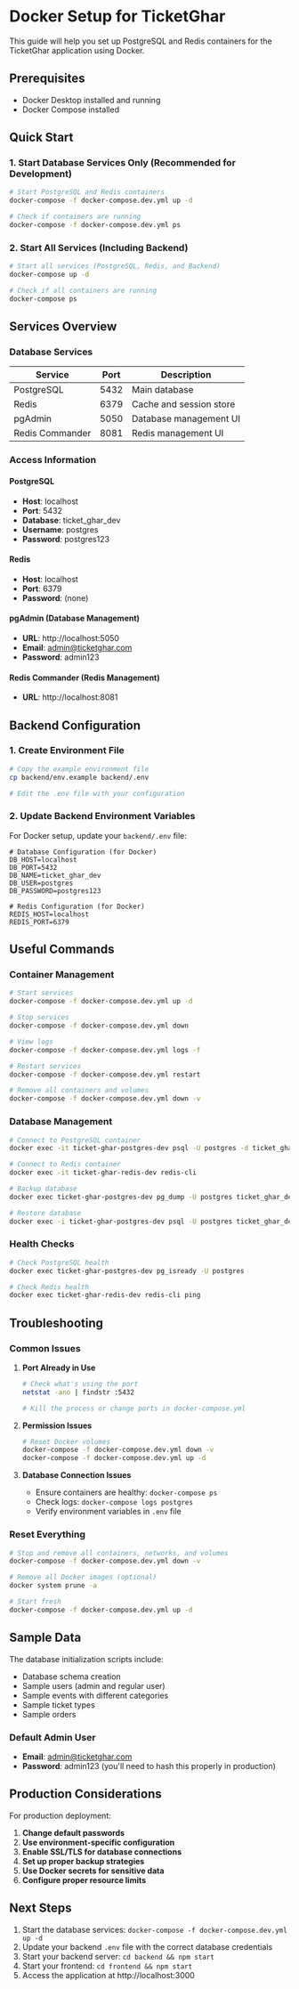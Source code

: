 # Docker Setup for TicketGhar

This guide will help you set up PostgreSQL and Redis containers for the TicketGhar application using Docker.

## Prerequisites

- Docker Desktop installed and running
- Docker Compose installed

## Quick Start

### 1. Start Database Services Only (Recommended for Development)

```bash
# Start PostgreSQL and Redis containers
docker-compose -f docker-compose.dev.yml up -d

# Check if containers are running
docker-compose -f docker-compose.dev.yml ps
```

### 2. Start All Services (Including Backend)

```bash
# Start all services (PostgreSQL, Redis, and Backend)
docker-compose up -d

# Check if all containers are running
docker-compose ps
```

## Services Overview

### Database Services

| Service | Port | Description |
|---------|------|-------------|
| PostgreSQL | 5432 | Main database |
| Redis | 6379 | Cache and session store |
| pgAdmin | 5050 | Database management UI |
| Redis Commander | 8081 | Redis management UI |

### Access Information

#### PostgreSQL
- **Host**: localhost
- **Port**: 5432
- **Database**: ticket_ghar_dev
- **Username**: postgres
- **Password**: postgres123

#### Redis
- **Host**: localhost
- **Port**: 6379
- **Password**: (none)

#### pgAdmin (Database Management)
- **URL**: http://localhost:5050
- **Email**: admin@ticketghar.com
- **Password**: admin123

#### Redis Commander (Redis Management)
- **URL**: http://localhost:8081

## Backend Configuration

### 1. Create Environment File

```bash
# Copy the example environment file
cp backend/env.example backend/.env

# Edit the .env file with your configuration
```

### 2. Update Backend Environment Variables

For Docker setup, update your `backend/.env` file:

```env
# Database Configuration (for Docker)
DB_HOST=localhost
DB_PORT=5432
DB_NAME=ticket_ghar_dev
DB_USER=postgres
DB_PASSWORD=postgres123

# Redis Configuration (for Docker)
REDIS_HOST=localhost
REDIS_PORT=6379
```

## Useful Commands

### Container Management

```bash
# Start services
docker-compose -f docker-compose.dev.yml up -d

# Stop services
docker-compose -f docker-compose.dev.yml down

# View logs
docker-compose -f docker-compose.dev.yml logs -f

# Restart services
docker-compose -f docker-compose.dev.yml restart

# Remove all containers and volumes
docker-compose -f docker-compose.dev.yml down -v
```

### Database Management

```bash
# Connect to PostgreSQL container
docker exec -it ticket-ghar-postgres-dev psql -U postgres -d ticket_ghar_dev

# Connect to Redis container
docker exec -it ticket-ghar-redis-dev redis-cli

# Backup database
docker exec ticket-ghar-postgres-dev pg_dump -U postgres ticket_ghar_dev > backup.sql

# Restore database
docker exec -i ticket-ghar-postgres-dev psql -U postgres ticket_ghar_dev < backup.sql
```

### Health Checks

```bash
# Check PostgreSQL health
docker exec ticket-ghar-postgres-dev pg_isready -U postgres

# Check Redis health
docker exec ticket-ghar-redis-dev redis-cli ping
```

## Troubleshooting

### Common Issues

1. **Port Already in Use**
   ```bash
   # Check what's using the port
   netstat -ano | findstr :5432
   
   # Kill the process or change ports in docker-compose.yml
   ```

2. **Permission Issues**
   ```bash
   # Reset Docker volumes
   docker-compose -f docker-compose.dev.yml down -v
   docker-compose -f docker-compose.dev.yml up -d
   ```

3. **Database Connection Issues**
   - Ensure containers are healthy: `docker-compose ps`
   - Check logs: `docker-compose logs postgres`
   - Verify environment variables in `.env` file

### Reset Everything

```bash
# Stop and remove all containers, networks, and volumes
docker-compose -f docker-compose.dev.yml down -v

# Remove all Docker images (optional)
docker system prune -a

# Start fresh
docker-compose -f docker-compose.dev.yml up -d
```

## Sample Data

The database initialization scripts include:
- Database schema creation
- Sample users (admin and regular user)
- Sample events with different categories
- Sample ticket types
- Sample orders

### Default Admin User
- **Email**: admin@ticketghar.com
- **Password**: admin123 (you'll need to hash this properly in production)

## Production Considerations

For production deployment:

1. **Change default passwords**
2. **Use environment-specific configuration**
3. **Enable SSL/TLS for database connections**
4. **Set up proper backup strategies**
5. **Use Docker secrets for sensitive data**
6. **Configure proper resource limits**

## Next Steps

1. Start the database services: `docker-compose -f docker-compose.dev.yml up -d`
2. Update your backend `.env` file with the correct database credentials
3. Start your backend server: `cd backend && npm start`
4. Start your frontend: `cd frontend && npm start`
5. Access the application at http://localhost:3000
